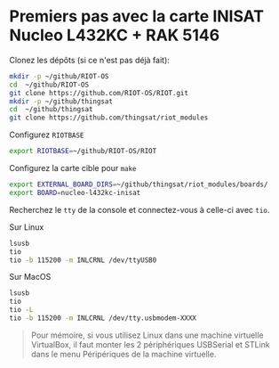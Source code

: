 # Premiers pas avec la carte INISAT Nucleo L432KC + RAK 5146

Clonez les dépôts (si ce n'est pas déjà fait):
```bash
mkdir -p ~/github/RIOT-OS
cd  ~/github/RIOT-OS
git clone https://github.com/RIOT-OS/RIOT.git
mkdir -p ~/github/thingsat
cd  ~/github/thingsat
git clone https://github.com/thingsat/riot_modules
```

Configurez `RIOTBASE`
```bash
export RIOTBASE=~/github/RIOT-OS/RIOT
```

Configurez la carte cible pour `make`
```bash
export EXTERNAL_BOARD_DIRS=~/github/thingsat/riot_modules/boards/
export BOARD=nucleo-l432kc-inisat
```

Recherchez le  `tty` de la console et connectez-vous à celle-ci avec `tio`.

Sur Linux
```bash
lsusb
tio
tio -b 115200 -m INLCRNL /dev/ttyUSB0
```

Sur MacOS
```bash
lsusb
tio
tio -L
tio -b 115200 -m INLCRNL /dev/tty.usbmodem-XXXX
```

> Pour mémoire, si vous utilisez Linux dans une machine virtuelle VirtualBox, il faut monter les 2 périphériques USBSerial et STLink dans le menu Péripériques de la machine virtuelle.
